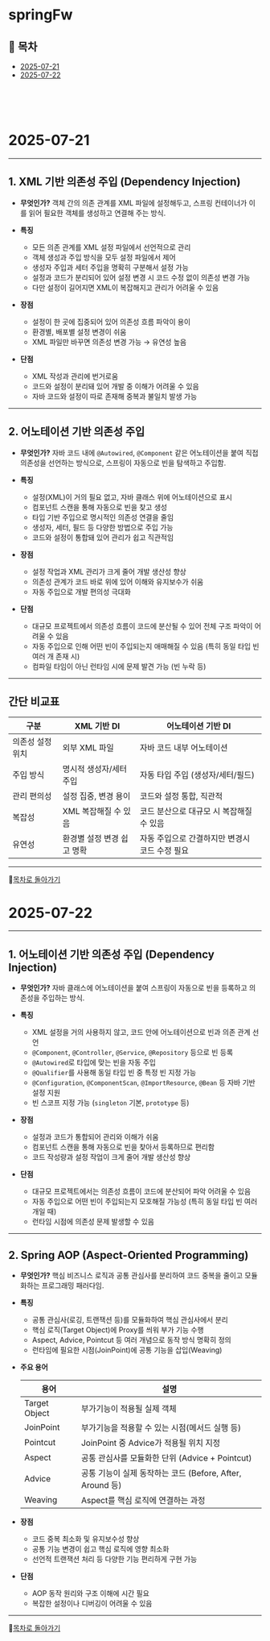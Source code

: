# springFw

## 📅 목차

- [2025-07-21](#2025-07-21)
- [2025-07-22](#2025-07-22)

<br><br><br>

# 2025-07-21
---

## 1. XML 기반 의존성 주입 (Dependency Injection)

* **무엇인가?**
  객체 간의 의존 관계를 XML 파일에 설정해두고, 스프링 컨테이너가 이를 읽어 필요한 객체를 생성하고 연결해 주는 방식.

* **특징**

  * 모든 의존 관계를 XML 설정 파일에서 선언적으로 관리
  * 객체 생성과 주입 방식을 모두 설정 파일에서 제어
  * 생성자 주입과 세터 주입을 명확히 구분해서 설정 가능
  * 설정과 코드가 분리되어 있어 설정 변경 시 코드 수정 없이 의존성 변경 가능
  * 다만 설정이 길어지면 XML이 복잡해지고 관리가 어려울 수 있음

* **장점**

  * 설정이 한 곳에 집중되어 있어 의존성 흐름 파악이 용이
  * 환경별, 배포별 설정 변경이 쉬움
  * XML 파일만 바꾸면 의존성 변경 가능 → 유연성 높음

* **단점**

  * XML 작성과 관리에 번거로움
  * 코드와 설정이 분리돼 있어 개발 중 이해가 어려울 수 있음
  * 자바 코드와 설정이 따로 존재해 중복과 불일치 발생 가능

---

## 2. 어노테이션 기반 의존성 주입

* **무엇인가?**
  자바 코드 내에 `@Autowired`, `@Component` 같은 어노테이션을 붙여 직접 의존성을 선언하는 방식으로, 스프링이 자동으로 빈을 탐색하고 주입함.

* **특징**

  * 설정(XML)이 거의 필요 없고, 자바 클래스 위에 어노테이션으로 표시
  * 컴포넌트 스캔을 통해 자동으로 빈을 찾고 생성
  * 타입 기반 주입으로 명시적인 의존성 연결을 줄임
  * 생성자, 세터, 필드 등 다양한 방법으로 주입 가능
  * 코드와 설정이 통합돼 있어 관리가 쉽고 직관적임

* **장점**

  * 설정 작업과 XML 관리가 크게 줄어 개발 생산성 향상
  * 의존성 관계가 코드 바로 위에 있어 이해와 유지보수가 쉬움
  * 자동 주입으로 개발 편의성 극대화

* **단점**

  * 대규모 프로젝트에서 의존성 흐름이 코드에 분산될 수 있어 전체 구조 파악이 어려울 수 있음
  * 자동 주입으로 인해 어떤 빈이 주입되는지 애매해질 수 있음 (특히 동일 타입 빈 여러 개 존재 시)
  * 컴파일 타임이 아닌 런타임 시에 문제 발견 가능 (빈 누락 등)

---

## 간단 비교표

| 구분        | XML 기반 DI       | 어노테이션 기반 DI                |
| --------- | --------------- | -------------------------- |
| 의존성 설정 위치 | 외부 XML 파일       | 자바 코드 내부 어노테이션             |
| 주입 방식     | 명시적 생성자/세터 주입   | 자동 타입 주입 (생성자/세터/필드)       |
| 관리 편의성    | 설정 집중, 변경 용이    | 코드와 설정 통합, 직관적             |
| 복잡성       | XML 복잡해질 수 있음   | 코드 분산으로 대규모 시 복잡해질 수 있음    |
| 유연성       | 환경별 설정 변경 쉽고 명확 | 자동 주입으로 간결하지만 변경시 코드 수정 필요 |

---
📅[목차로 돌아가기](#-목차)

# 2025-07-22

---

## 1. 어노테이션 기반 의존성 주입 (Dependency Injection)

* **무엇인가?**
  자바 클래스에 어노테이션을 붙여 스프링이 자동으로 빈을 등록하고 의존성을 주입하는 방식.

* **특징**

  * XML 설정을 거의 사용하지 않고, 코드 안에 어노테이션으로 빈과 의존 관계 선언
  * `@Component`, `@Controller`, `@Service`, `@Repository` 등으로 빈 등록
  * `@Autowired`로 타입에 맞는 빈을 자동 주입
  * `@Qualifier`를 사용해 동일 타입 빈 중 특정 빈 지정 가능
  * `@Configuration`, `@ComponentScan`, `@ImportResource`, `@Bean` 등 자바 기반 설정 지원
  * 빈 스코프 지정 가능 (`singleton` 기본, `prototype` 등)

* **장점**

  * 설정과 코드가 통합되어 관리와 이해가 쉬움
  * 컴포넌트 스캔을 통해 자동으로 빈을 찾아서 등록하므로 편리함
  * 코드 작성량과 설정 작업이 크게 줄어 개발 생산성 향상

* **단점**

  * 대규모 프로젝트에서는 의존성 흐름이 코드에 분산되어 파악 어려울 수 있음
  * 자동 주입으로 어떤 빈이 주입되는지 모호해질 가능성 (특히 동일 타입 빈 여러 개일 때)
  * 런타임 시점에 의존성 문제 발생할 수 있음

---

## 2. Spring AOP (Aspect-Oriented Programming)

* **무엇인가?**
  핵심 비즈니스 로직과 공통 관심사를 분리하여 코드 중복을 줄이고 모듈화하는 프로그래밍 패러다임.

* **특징**

  * 공통 관심사(로깅, 트랜잭션 등)를 모듈화하여 핵심 관심사에서 분리
  * 핵심 로직(Target Object)에 Proxy를 씌워 부가 기능 수행
  * Aspect, Advice, Pointcut 등 여러 개념으로 동작 방식 명확히 정의
  * 런타임에 필요한 시점(JoinPoint)에 공통 기능을 삽입(Weaving)

* **주요 용어**

  | 용어            | 설명                                          |
  | ------------- | ------------------------------------------- |
  | Target Object | 부가기능이 적용될 실제 객체                             |
  | JoinPoint     | 부가기능을 적용할 수 있는 시점(메서드 실행 등)                 |
  | Pointcut      | JoinPoint 중 Advice가 적용될 위치 지정               |
  | Aspect        | 공통 관심사를 모듈화한 단위 (Advice + Pointcut)         |
  | Advice        | 공통 기능이 실제 동작하는 코드 (Before, After, Around 등) |
  | Weaving       | Aspect를 핵심 로직에 연결하는 과정                      |

* **장점**

  * 코드 중복 최소화 및 유지보수성 향상
  * 공통 기능 변경이 쉽고 핵심 로직에 영향 최소화
  * 선언적 트랜잭션 처리 등 다양한 기능 편리하게 구현 가능

* **단점**

  * AOP 동작 원리와 구조 이해에 시간 필요
  * 복잡한 설정이나 디버깅이 어려울 수 있음

---
📅[목차로 돌아가기](#-목차)


